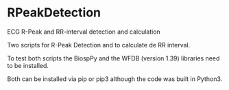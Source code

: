 # RPeakDetection
ECG R-Peak and RR-interval detection and calculation


Two scripts for R-Peak Detection and to calculate de RR interval.

To test both scripts the BiospPy and the WFDB (version 1.39) libraries need to be installed. 

Both can be installed via pip or pip3 although the code was built in Python3.
